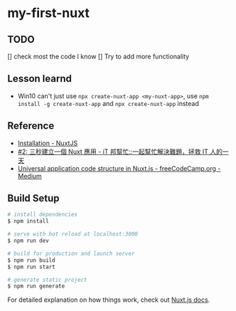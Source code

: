 # my-first-nuxt


## TODO
[] check most the code I know
[] Try to add more functionality




## Lesson learnd
- Win10 can't just use `npx create-nuxt-app <my-nuxt-app>`, use `npm install -g create-nuxt-app` and `npx create-nuxt-app` instead



## Reference
- [Installation - NuxtJS](https://nuxtjs.org/guide/installation)
- [#2: 三秒建立一個 Nuxt 應用 - iT 邦幫忙::一起幫忙解決難題，拯救 IT 人的一天](https://ithelp.ithome.com.tw/articles/10200543)
- [Universal application code structure in Nuxt.js - freeCodeCamp.org - Medium](https://medium.com/free-code-camp/universal-application-code-structure-in-nuxt-js-4cd014cc0baa)


## Build Setup

```bash
# install dependencies
$ npm install

# serve with hot reload at localhost:3000
$ npm run dev

# build for production and launch server
$ npm run build
$ npm run start

# generate static project
$ npm run generate
```

For detailed explanation on how things work, check out [Nuxt.js docs](https://nuxtjs.org).
